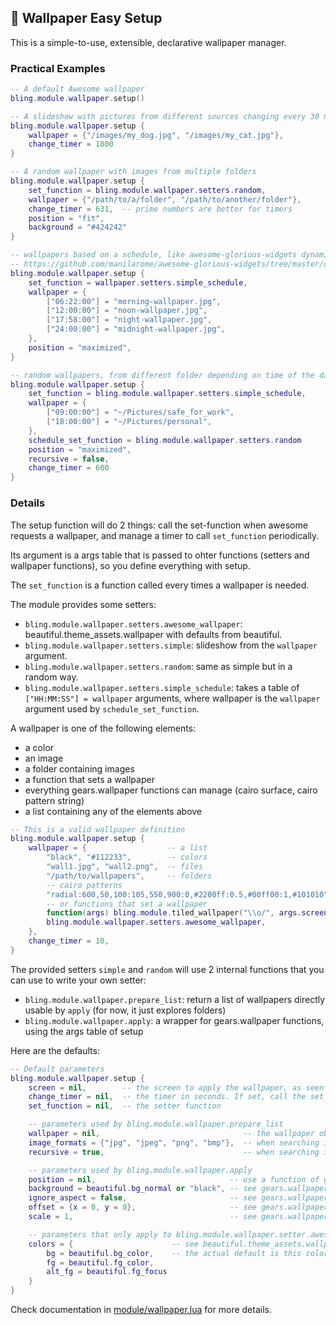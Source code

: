 ## 🎇 Wallpaper Easy Setup  <!-- {docsify-ignore} -->

This is a simple-to-use, extensible, declarative wallpaper manager.

### Practical Examples

```lua
-- A default Awesome wallpaper
bling.module.wallpaper.setup()

-- A slideshow with pictures from different sources changing every 30 minutes
bling.module.wallpaper.setup {
    wallpaper = {"/images/my_dog.jpg", "/images/my_cat.jpg"},
    change_timer = 1800
}

-- A random wallpaper with images from multiple folders
bling.module.wallpaper.setup {
    set_function = bling.module.wallpaper.setters.random,
    wallpaper = {"/path/to/a/folder", "/path/to/another/folder"},
    change_timer = 631,  -- prime numbers are better for timers
    position = "fit",
    background = "#424242"
}

-- wallpapers based on a schedule, like awesome-glorious-widgets dynamic wallpaper
-- https://github.com/manilarome/awesome-glorious-widgets/tree/master/dynamic-wallpaper
bling.module.wallpaper.setup {
    set_function = wallpaper.setters.simple_schedule,
    wallpaper = {
        ["06:22:00"] = "morning-wallpaper.jpg",
        ["12:00:00"] = "noon-wallpaper.jpg",
        ["17:58:00"] = "night-wallpaper.jpg",
        ["24:00:00"] = "midnight-wallpaper.jpg",
    },
    position = "maximized",
}

-- random wallpapers, from different folder depending on time of the day
bling.module.wallpaper.setup {
    set_function = bling.module.wallpaper.setters.simple_schedule,
    wallpaper = {
        ["09:00:00"] = "~/Pictures/safe_for_work",
        ["18:00:00"] = "~/Pictures/personal",
    },
    schedule_set_function = bling.module.wallpaper.setters.random
    position = "maximized",
    recursive = false,
    change_timer = 600
}
```
### Details

The setup function will do 2 things: call the set-function when awesome requests a wallpaper, and manage a timer to call `set_function` periodically.

Its argument is a args table that is passed to ohter functions (setters and wallpaper functions), so you define everything with setup.

The `set_function` is a function called every times a wallpaper is needed.

The module provides some setters:

* `bling.module.wallpaper.setters.awesome_wallpaper`: beautiful.theme_assets.wallpaper with defaults from beautiful.
* `bling.module.wallpaper.setters.simple`: slideshow from the `wallpaper` argument.
* `bling.module.wallpaper.setters.random`: same as simple but in a random way.
* `bling.module.wallpaper.setters.simple_schedule`: takes a table of `["HH:MM:SS"] = wallpaper` arguments, where wallpaper is the `wallpaper` argument used by `schedule_set_function`.

A wallpaper is one of the following elements:

* a color
* an image
* a folder containing images
* a function that sets a wallpaper
* everything gears.wallpaper functions can manage (cairo surface, cairo pattern string)
* a list containing any of the elements above

```lua
-- This is a valid wallpaper definition
bling.module.wallpaper.setup {
    wallpaper = {                  -- a list
        "black", "#112233",        -- colors
        "wall1.jpg", "wall2.png",  -- files
        "/path/to/wallpapers",     -- folders
        -- cairo patterns
        "radial:600,50,100:105,550,900:0,#2200ff:0.5,#00ff00:1,#101010",
        -- or functions that set a wallpaper
        function(args) bling.module.tiled_wallpaper("\\o/", args.screen) end,
        bling.module.wallpaper.setters.awesome_wallpaper,
    },
    change_timer = 10,
}
```
The provided setters `simple` and `random` will use 2 internal functions that you can use to write your own setter:

* `bling.module.wallpaper.prepare_list`: return a list of wallpapers directly usable by `apply` (for now, it just explores folders)
* `bling.module.wallpaper.apply`: a wrapper for gears.wallpaper functions, using the args table of setup

Here are the defaults:

```lua
-- Default parameters
bling.module.wallpaper.setup {
    screen = nil,        -- the screen to apply the wallpaper, as seen in gears.wallpaper functions
    change_timer = nil,  -- the timer in seconds. If set, call the set_function every change_timer seconds
    set_function = nil,  -- the setter function

    -- parameters used by bling.module.wallpaper.prepare_list
    wallpaper = nil,                                -- the wallpaper object, see simple or simple_schedule documentation
    image_formats = {"jpg", "jpeg", "png", "bmp"},  -- when searching in folder, consider these files only
    recursive = true,                               -- when searching in folder, search also in subfolders

    -- parameters used by bling.module.wallpaper.apply
    position = nil,                              -- use a function of gears.wallpaper when applicable ("centered", "fit", "maximized", "tiled")
    background = beautiful.bg_normal or "black", -- see gears.wallpaper functions
    ignore_aspect = false,                       -- see gears.wallpaper.maximized
    offset = {x = 0, y = 0},                     -- see gears.wallpaper functions
    scale = 1,                                   -- see gears.wallpaper.centered

    -- parameters that only apply to bling.module.wallpaper.setter.awesome (as a setter or as a wallpaper function)
    colors = {                      -- see beautiful.theme_assets.wallpaper
        bg = beautiful.bg_color,    -- the actual default is this color but darkened or lightned
        fg = beautiful.fg_color,
        alt_fg = beautiful.fg_focus
    }
}
```

Check documentation in [module/wallpaper.lua](module/wallpaper.lua) for more details.
